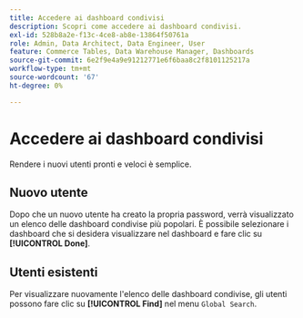 ```yaml
---
title: Accedere ai dashboard condivisi
description: Scopri come accedere ai dashboard condivisi.
exl-id: 528b8a2e-f13c-4ce8-ab8e-13864f50761a
role: Admin, Data Architect, Data Engineer, User
feature: Commerce Tables, Data Warehouse Manager, Dashboards
source-git-commit: 6e2f9e4a9e91212771e6f6baa8c2f8101125217a
workflow-type: tm+mt
source-wordcount: '67'
ht-degree: 0%

---
```


# Accedere ai dashboard condivisi

Rendere i nuovi utenti pronti e veloci è semplice.

## Nuovo utente

Dopo che un nuovo utente ha creato la propria password, verrà visualizzato un elenco delle dashboard condivise più popolari. È possibile selezionare i dashboard che si desidera visualizzare nel dashboard e fare clic su **[!UICONTROL Done]**.

## Utenti esistenti

Per visualizzare nuovamente l&#39;elenco delle dashboard condivise, gli utenti possono fare clic su **[!UICONTROL Find]** nel menu `Global Search`.
